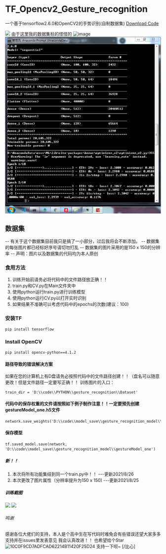 # TF_Opencv2_Gesture_recognition
一个基于tensorflow2.6.0和OpenCV2的手势识别(自制数据集)
[Download Code](https://github.com/Xhs753/TF_Opencv2_Gesture_recognition/archive/refs/heads/main.zip)

![](https://github.com/Xhs753/TF_Opencv2_Gesture_recognition/blob/main/test.png?raw=true)
由于这里我的数据集标的怪怪的
![image](https://github.com/Xhs753/TF_Opencv2_Gesture_recognition/blob/main/IMG_20210824_185701.jpg?raw=true)
![](003.png)

## 数据集

-- 有关于这个数据集目前我只是搞了一小部分，过后我将会不断添加。
-- 数据集的每张图片都已经标好序号请切勿打乱
-- 数据集的图片采用的是150 x 150的分辨率
-- 声明：图片以及数据集的代码均为本人原创
### 食用方法
1. 训练开始前请务必将代码中的文件路径放正确！！
2. train.py和CV.py在Main文件夹中
3. 使用python运行train.py进行训练模型
4. 使用python运行CV.py以打开实时识别
5. 如果结果不准确可以考虑代码中的epochs的次数(建议：100)

### 安装TF
 ```
 pip install tensorflow 
 ```
### Install OpenCV
``` 
pip install opencv-python==4.1.2
```
#### 路径导致的错误解决方案
如果在您的计算机上有D盘请务必按照代码中的文件路径创建！！（盘名可以随意更改！但是文件路径一定要写正确！！
 训练图片的入口：
 ```
 train_dir = 'D:\\code\\PYTHON\\gesture_recognition\\Dataset'
 ```
 
 #### 代码中的保存权重的文件请按照如下例子制作注意！！一定要预先创建gestureModel_one.h5文件
 ```
 network.save_weights('D:\\code\\model_save\\gesture_recognition_model\\gestureModel_one.h5')
 ```
 #### 保存模型
 ```
 tf.saved_model.save(network, 'D:\\code\\model_save\\gesture_recognition_model\\gestureModel_one')
 ```
##### 新！！
 1. 本次将所有功能集结到同一个train.py中！！
 ---更新2021/8/26
 2. 本次更改了图片属性（分辨率提升为150 x 150)
 ---更新2021/8/25
  

##### 训练截图
![](https://github.com/Xhs753/TF_Opencv2_Gesture_recognition/blob/main/-1fb6f7631e238c27.png?raw=true)
![](https://github.com/Xhs753/TF_Opencv2_Gesture_recognition/blob/main/-760d7da8022e2d0.png?raw=true)


###### 鸣谢
感谢各位大佬们的支持，本人是个高中生在写代码时难免会有些错误还望大家多多支持并在issues里发表意见
我会认真改进！！
也希望给个Star![10C0F9CD7ADFCAD62214B11420F25D24](https://user-images.githubusercontent.com/62407841/130604673-0fb083df-b7bc-4d67-9742-72cc223dcc1e.png)
支持一下呗~ [/比心]
